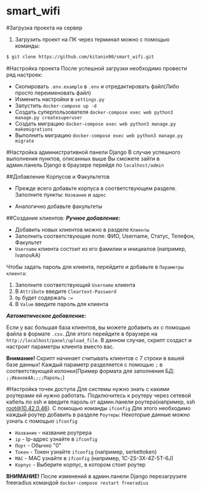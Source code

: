 # smart_wifi

#Загрузка проекта на сервер
1. Загрузить проект на ПК через терминал можно с помощью команды:
```sh
$ git clone https://github.com/kitanin90/smart_wifi.git
```

#Настройка проекта
После успешной загрузки необходимо провести ряд настроек:
* Скопировать `.env.example` в `.env` и отредактировать файл(Либо просто переименовать файл)
* Изменить настройки в `settings.py`
* Запустить `docker-compose up -d`
* Создать суперпользователя `docker-compose exec web python3 manage.py createsuperuser`
* Создать миграцию `docker-compose exec web python3 manage.py makemigrations`
* Выполнить миграцию `docker-compose exec web python3 manage.py migrate`



#Настройка административной панели Django
В случае успешного выполнения пунктов, описанных выше Вы сможете зайти в админ.панель Django в браузере перейдя по `localhost/admin`

##Добавление Корпусов и Факультетов
* Прежде всего добавьте корпуса в соответствующем разделе.
Заполните пункты: `Название` и `адрес`

* Аналогично добавьте факультеты

##Создание клиентов:
***Ручное добавление:***
* Добавить новых клиентов можно в разделе `Клиенты`
* Заполнить соответствующие поля: ФИО, Username, Статус, Телефон, Факультет
* `Username` клиента состоит из его фамилии и инициалов (например, IvanovAA)

Чтобы задать пароль для клиента, перейдите и добавьте в `Параметры клиента`:
1. Заполните соответствующий `Username` клиента
2. В `Attribute` введите `Cleartext-Password`
3. `Op` будет содержать `:=`
4. В `Value` введите пароль для клиента

***Автоматическое добавление:***

Если у вас большая база клиентов, вы можете добавить их с помощью файла в формате `.csv`. Для этого перейдите в браузере на `http://localhost/panel/upload_file`.
В данном случае, скрипт создаст и настроит параметры клиента вместо вас.

**Внимание!** 
Скрипт начинает считывать клиентов с 7 строки в вашей базе данных! Каждый параметр разделяется с помощью `;` в соответствующей колонки(Пример формата для заполнения БД: `;;ИвановАА;;;;Пароль;`)


#Настройка точек доступа
Для системы нужно знать с какими роутерами ей нужно работать.
Подключитесь к роутеру через сетевой кабель по ssh и введите пароль от админ.панели роутера(например, ssh root@10.42.0.46). С помощью команды `ifconfig`
Для этого необходимо каждый роутер добавить в разделе `Роутеры`:
Некоторые данные можно узнать с помощью `ifconfig` 
 * `Название`  - название роутрера
 * `ip`  - Ip-адрес узнайте в `ifconfig` 
 * `Порт`  - Обычно "0"
 * `Токен`  - Токен узнайте `ifconfig` (например, serkettoken)
 * `MAC`  - MAC узнайте в `ifconfig` (например, 1C-2S-3X-4Z-5T-6J)
 * `Корпус`  - Выберите корпус, в котором стоит роутер

**ВНИМАНИЕ!** После изменений в админ.панели Django перезагрузите freeradius командой `docker-compose restart freeradius`
